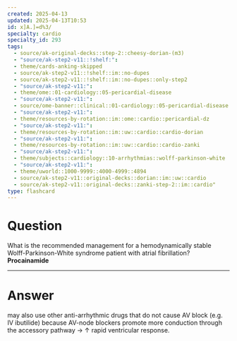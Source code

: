 ```yaml
---
created: 2025-04-13
updated: 2025-04-13T10:53
id: x]A.]=d%3/
specialty: cardio
specialty_id: 293
tags:
  - source/ak-original-decks::step-2::cheesy-dorian-(m3)
  - "source/ak-step2-v11::!shelf:": 
  - theme/cards-anking-skipped
  - source/ak-step2-v11::!shelf::im::no-dupes
  - source/ak-step2-v11::!shelf::im::no-dupes::only-step2
  - "source/ak-step2-v11:": 
  - theme/ome::01-cardiology::05-pericardial-disease
  - "source/ak-step2-v11:": 
  - source/ome-banner::clinical::01-cardiology::05-pericardial-disease
  - "source/ak-step2-v11:": 
  - theme/resources-by-rotation::im::ome::cardio::pericardial-dz
  - "source/ak-step2-v11:": 
  - theme/resources-by-rotation::im::uw::cardio::cardio-dorian
  - "source/ak-step2-v11:": 
  - theme/resources-by-rotation::im::uw::cardio::cardio-zanki
  - "source/ak-step2-v11:": 
  - theme/subjects::cardiology::10-arrhythmias::wolff-parkinson-white
  - "source/ak-step2-v11:": 
  - theme/uworld::1000-9999::4000-4999::4894
  - source/ak-step2-v11::original-decks::dorian::im::uw::cardio
  - source/ak-step2-v11::original-decks::zanki-step-2::im::cardio"
type: flashcard
---
```


# Question
What is the recommended management for a hemodynamically stable Wolff-Parkinson-White syndrome patient with atrial fibrillation?    **Procainamide**

---

# Answer
may also use other anti-arrhythmic drugs that do not cause AV block (e.g. IV ibutilide) because AV-node blockers promote more conduction through the accessory pathway → ↑ rapid ventricular response.